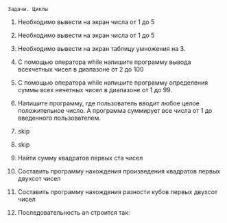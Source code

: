 	Задачи. Циклы
<ol>
<li>Необходимо вывести на экран числа от 1 до 5</li>

<li><p>Необходимо вывести на экран числа от 1 до 5</li></p>

<li><p>Необходимо вывести на экран таблицу умножения на 3.</li></p>

<li><p>С помощью оператора while напишите программу вывода всехчетных чисел в диапазоне от 2 до 100</li></p>

<li><p>С помощью оператора while напишите программу определения суммы всех нечетных чисел в диапазоне от 1 до 99.</li></p>

<li><p>Напишите программу, где пользователь вводит любое целое положительное число. А программа суммирует все числа от 1 до введенного пользователем.</li></p>

<li><p>skip</li></p>

<li><p>skip</li></p>

<li><p>Найти сумму квадратов первых ста чисел</li></p>

<li><p>Составить программу нахождения произведения квадратов первых двухсот чисел</li></p>

<li><p>Составить программу нахождения разности кубов первых двухсот чисел</li></p>

<li><p>Последовательность an строится так:</li></p>










